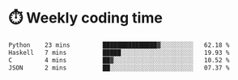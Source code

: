 
# :stopwatch: Weekly coding time
<!--START_SECTION:waka-->

```txt
Python    23 mins         ███████████████▓░░░░░░░░░   62.18 %
Haskell   7 mins          █████░░░░░░░░░░░░░░░░░░░░   19.93 %
C         4 mins          ██▓░░░░░░░░░░░░░░░░░░░░░░   10.52 %
JSON      2 mins          ██░░░░░░░░░░░░░░░░░░░░░░░   07.37 %
```

<!--END_SECTION:waka-->


<!-- <p> <img src="https://github-readme-stats.vercel.app/api?username=cozgerest&show_icons=true&hide_border=false" />  </p> -->

